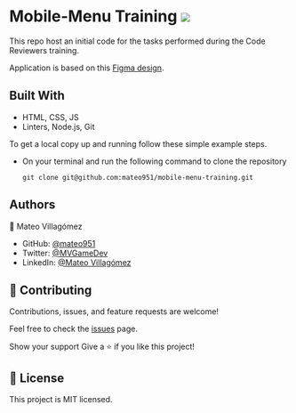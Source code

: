 

# Mobile-Menu Training ![](https://img.shields.io/badge/Microverse-blueviolet)

This repo host an initial code for the tasks performed during the Code Reviewers training.

Application is based on this [Figma design](https://www.figma.com/file/t3EJUCAEViw3QasuJLPLVT/Microverse-Student-Potfolio-Templates-Main?node-id=1%3A1471).

## Built With
- HTML, CSS, JS
- Linters, Node.js, Git

To get a local copy up and running follow these simple example steps.
- On your terminal and run the following command to clone the repository
  
  `git clone git@github.com:mateo951/mobile-menu-training.git`

## Authors
👤 Mateo Villagómez

- GitHub: [@mateo951](https://github.com/mateo951)
- Twitter: [@MVGameDev](https://twitter.com/MVGameDev)
- LinkedIn: [@Mateo Villagómez](https://www.linkedin.com/in/mateo-villagómez/)

## 🤝 Contributing
Contributions, issues, and feature requests are welcome!

Feel free to check the [issues](https://github.com/mateo951/mobile-menu-training/issues) page.

Show your support
Give a ⭐️ if you like this project!

## 📝 License 
This project is MIT licensed.

